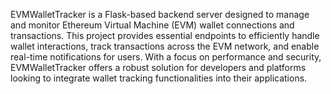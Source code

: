 EVMWalletTracker is a Flask-based backend server designed to manage and monitor Ethereum Virtual Machine (EVM) wallet connections and transactions. This project provides essential endpoints to efficiently handle wallet interactions, track transactions across the EVM network, and enable real-time notifications for users. With a focus on performance and security, EVMWalletTracker offers a robust solution for developers and platforms looking to integrate wallet tracking functionalities into their applications.